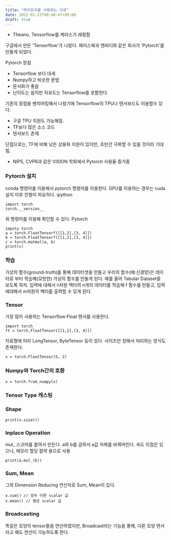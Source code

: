 ```yaml
---
title: "파이토치를 사용하는 이유"
date: 2022-01-22T08:40:47+09:00
draft: true
---
```


- Theano, Tensorflow를 케라스가 래핑함



구글에서 만든 'Tensorflow'가 나왔다. 페이스북과 엔비디와 같은 회사가 'Pytorch'를 만들게 되었다.



Pytorch 장점

- Tensorflow 보다 대세
- Numpy하고 비슷한 문법
- 문서화가 좋음
- 난이도는 쉽지만 자유도는 Tensorflow를 포함한다.

기존의 장점을 벤치마킹해서 나왔기에 Tensorflow의 TPU나 텐서보드도 이용할수 있다.

- 구글 TPU 지원도 가능해짐.
- TF보다 많은 소스 코드
- 텐서보드 존재

단점으로는, TF에 비해 낮은 상용화 지원이 있지만, 조만간 극복할 수 있을 것이라 기대됨.

- NIPS, CVPR과 같은 VISION 학회에서 Pytorch 사용율 증가중



### Pytorch 설치

conda 명령어를 이용해서 pytorch 명령어를 이용한다. GPU를 이용하는 경우는 cuda설치 이후 진행이 피요하다. ipython

```
import torch
torch.__version__
```

위 명령어를 이용해 확인할 수 있다. Pytorch

```
impoty torch
a = torch.FloatTensorf([[1,2],[3, 4]])
b = torch.FloatTensorf([[1,2],[3, 4]])
c = torch.matmul(a, b)
print(c)
```



### 학습

가상의 함수(ground-truth)를 통해 데이터셋을 만들고 우리의 함수(예:신경망)은 데이터로 부터 학습해(모방한) 가상의 함수를 만들게 된다. 예를 들어 Tabular Dataset을 보도록 하자. 입력에 대해서 n차원 백터의 n개의 데이터를 학습해 f 함수를 만들고, 입력에대해서 m차원의 벡터를 출력할 수 있게 된다.



### Tensor

가장 많이 사용하는 Tensorflow Float 텐서를 사용한다.

```
import torch
ft = torch.FloatTensor([[1,2],[3, 4]])
```

자료형에 따라 LongTensor, ByteTensor 등이 있다. 사이즈만 정해서 처리하는 방식도 존재한다.

```
x = torch.FloatTensor(5, 2)
```



### Numpy와 Torch간의 호환

```
x = torch.from_numpy(x)
```



### Tensor Type 캐스팅



### Shape

```
print(x.size())
```



### Inplace Operation

mul_ 스코어를 붙여서 만든다. a와 b를 곱하서 a값 자체를 바꿔버린다. 속도 이점은 있으나, 메모리 할당 절약 용으로 사용

```
print(a.mul_(b))
```



### Sum, Mean

그외 Dimension Reducing 연산자로 Sum, Mean이 있다.

```
x.sum() // 모두 더한 scalar 값
x.mean() // 평균 scalar 값
```



### Broadcasting

똑갈은 모양의 tensor들을 연산하였지만, Broadcast라는 기능을 통해, 다른 모양 텐서라고 해도 연산이 가능하도록 한다.

